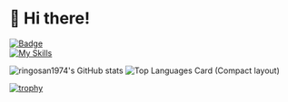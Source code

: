 # 🍎 Hi there!  
[![Badge](https://cp-logo.vercel.app/atcoder/ringosan)](https://atcoder.jp/users/ringosan)  
[![My Skills](https://skillicons.dev/icons?i=cpp,py,discord,bots&theme=light)](https://skillicons.dev)  

![ringosan1974's GitHub stats](https://github-readme-stats.vercel.app/api?username=ringosan1974&count_private=true) ![Top Languages Card (Compact layout)](https://github-readme-stats.vercel.app/api/top-langs/?username=ringosan1974&layout=compact)

[![trophy](https://github-profile-trophy.vercel.app/?username=ringosan1974&theme=onedark&column=7)](https://github.com/ryo-ma/github-profile-trophy)
